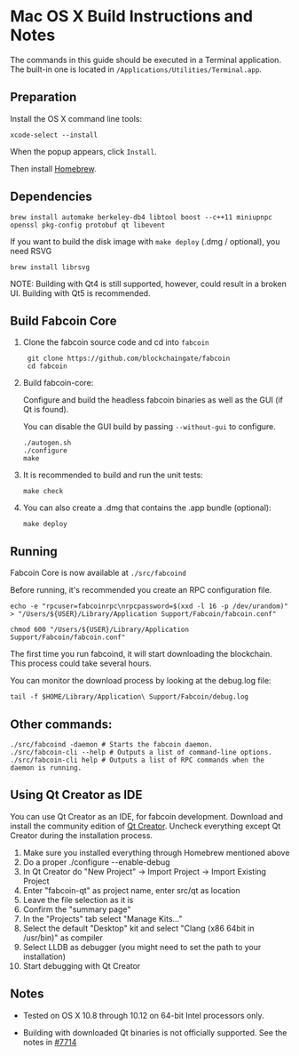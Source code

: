 Mac OS X Build Instructions and Notes
====================================
The commands in this guide should be executed in a Terminal application.
The built-in one is located in `/Applications/Utilities/Terminal.app`.

Preparation
-----------
Install the OS X command line tools:

`xcode-select --install`

When the popup appears, click `Install`.

Then install [Homebrew](https://brew.sh).

Dependencies
----------------------

    brew install automake berkeley-db4 libtool boost --c++11 miniupnpc openssl pkg-config protobuf qt libevent

If you want to build the disk image with `make deploy` (.dmg / optional), you need RSVG

    brew install librsvg

NOTE: Building with Qt4 is still supported, however, could result in a broken UI. Building with Qt5 is recommended.

Build Fabcoin Core
------------------------

1. Clone the fabcoin source code and cd into `fabcoin`

        git clone https://github.com/blockchaingate/fabcoin
        cd fabcoin

2.  Build fabcoin-core:

    Configure and build the headless fabcoin binaries as well as the GUI (if Qt is found).

    You can disable the GUI build by passing `--without-gui` to configure.

        ./autogen.sh
        ./configure
        make

3.  It is recommended to build and run the unit tests:

        make check

4.  You can also create a .dmg that contains the .app bundle (optional):

        make deploy

Running
-------

Fabcoin Core is now available at `./src/fabcoind`

Before running, it's recommended you create an RPC configuration file.

    echo -e "rpcuser=fabcoinrpc\nrpcpassword=$(xxd -l 16 -p /dev/urandom)" > "/Users/${USER}/Library/Application Support/Fabcoin/fabcoin.conf"

    chmod 600 "/Users/${USER}/Library/Application Support/Fabcoin/fabcoin.conf"

The first time you run fabcoind, it will start downloading the blockchain. This process could take several hours.

You can monitor the download process by looking at the debug.log file:

    tail -f $HOME/Library/Application\ Support/Fabcoin/debug.log

Other commands:
-------

    ./src/fabcoind -daemon # Starts the fabcoin daemon.
    ./src/fabcoin-cli --help # Outputs a list of command-line options.
    ./src/fabcoin-cli help # Outputs a list of RPC commands when the daemon is running.

Using Qt Creator as IDE
------------------------
You can use Qt Creator as an IDE, for fabcoin development.
Download and install the community edition of [Qt Creator](https://www.qt.io/download/).
Uncheck everything except Qt Creator during the installation process.

1. Make sure you installed everything through Homebrew mentioned above
2. Do a proper ./configure --enable-debug
3. In Qt Creator do "New Project" -> Import Project -> Import Existing Project
4. Enter "fabcoin-qt" as project name, enter src/qt as location
5. Leave the file selection as it is
6. Confirm the "summary page"
7. In the "Projects" tab select "Manage Kits..."
8. Select the default "Desktop" kit and select "Clang (x86 64bit in /usr/bin)" as compiler
9. Select LLDB as debugger (you might need to set the path to your installation)
10. Start debugging with Qt Creator

Notes
-----

* Tested on OS X 10.8 through 10.12 on 64-bit Intel processors only.

* Building with downloaded Qt binaries is not officially supported. See the notes in [#7714](https://github.com/blockchaingate/fabcoin/issues/7714)
